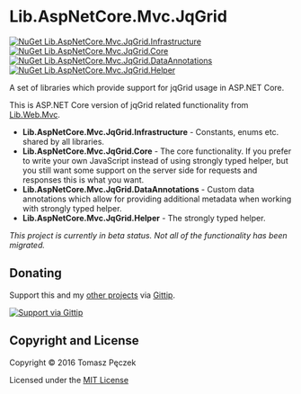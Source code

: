 # Lib.AspNetCore.Mvc.JqGrid
[![NuGet Lib.AspNetCore.Mvc.JqGrid.Infrastructure](https://badge.fury.io/nu/Lib.AspNetCore.Mvc.JqGrid.Infrastructure.svg)](http://badge.fury.io/nu/Lib.AspNetCore.Mvc.JqGrid.Infrastructure) [![NuGet Lib.AspNetCore.Mvc.JqGrid.Core](https://badge.fury.io/nu/Lib.AspNetCore.Mvc.JqGrid.Core.svg)](http://badge.fury.io/nu/Lib.AspNetCore.Mvc.JqGrid.Core) [![NuGet Lib.AspNetCore.Mvc.JqGrid.DataAnnotations](https://badge.fury.io/nu/Lib.AspNetCore.Mvc.JqGrid.DataAnnotations.svg)](http://badge.fury.io/nu/Lib.AspNetCore.Mvc.JqGrid.DataAnnotations) [![NuGet Lib.AspNetCore.Mvc.JqGrid.Helper](https://badge.fury.io/nu/Lib.AspNetCore.Mvc.JqGrid.Helper.svg)](http://badge.fury.io/nu/Lib.AspNetCore.Mvc.JqGrid.Helper)


A set of libraries which provide support for jqGrid usage in ASP.NET Core.

This is ASP.NET Core version of jqGrid related functionality from [Lib.Web.Mvc](https://github.com/tpeczek/Lib.Web.Mvc/).

- **Lib.AspNetCore.Mvc.JqGrid.Infrastructure** - Constants, enums etc. shared by all libraries.
- **Lib.AspNetCore.Mvc.JqGrid.Core** - The core functionality. If you prefer to write your own JavaScript instead of using strongly typed helper, but you still want some support on the server side for requests and responses this is what you want.
- **Lib.AspNetCore.Mvc.JqGrid.DataAnnotations** - Custom data annotations which allow for providing additional metadata when working with strongly typed helper.
- **Lib.AspNetCore.Mvc.JqGrid.Helper** - The strongly typed helper.

*This project is currently in beta status. Not all of the functionality has been migrated.*

## Donating
Support this and my [other projects](https://github.com/tpeczek/) via [Gittip](https://www.gittip.com/tpeczek/).

[![Support via Gittip](https://2.bp.blogspot.com/-hfTLKixXGvw/U-PmH5hGK4I/AAAAAAAAAf8/o94Go42VeZU/s1600/gittip.png)](https://www.gittip.com/tpeczek/)

## Copyright and License

Copyright © 2016 Tomasz Pęczek

Licensed under the [MIT License](https://github.com/tpeczek/Lib.AspNetCore.Mvc.JqGrid/blob/master/LICENSE.md)